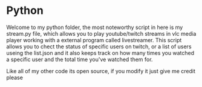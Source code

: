 Python
======
Welcome to my python folder, the most noteworthy script in here is my stream.py file, which allows you to play youtube/twitch streams in vlc media player working with a external program called livestreamer. This script allows you to chect the status of specific users on twitch, or a list of users useing the list.json and it also keeps track on how many times you watched a specific user and the total time you've watched them for.

Like all of my other code its open source, if you modify it just give me credit please